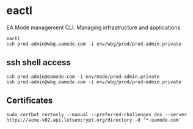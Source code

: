 # eactl
EA Mode management CLI. Managing infrastructure and applications

```shell
eactl 
ssh prod-admin@wbg.eamode.com -i env/wbg/prod/prod-admin.private
```

## ssh shell access 
```shell
ssh prod-admin@eamode.com -i env/mode/prod-admin.private
ssh prod-admin@wbg.eamode.com -i env/wbg/prod/prod-admin.private
```

## Certificates
```shell
sudo certbot certonly --manual --preferred-challenges dns --server https://acme-v02.api.letsencrypt.org/directory -d '*.eamode.com'
```
